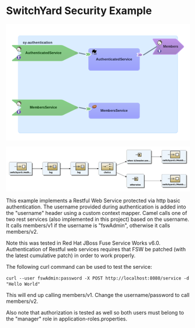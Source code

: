 # SwitchYard Security Example

![SwitchYard Composite Image](switchyard.png)

![Camel Route Image](camel.png)

This example implements a Restful Web Service protected via http basic authentication. The username provided during authentication is added into the "username" header using a custom context mapper. Camel calls one of two rest services (also implemented in this project) based on the username.  It calls members/v1 if the username is "fswAdmin", otherwise it calls members/v2.

Note this was tested in Red Hat JBoss Fuse Service Works v6.0.  Authentication of Restful web services requires that FSW be patched (with the latest cumulative patch) in order to work properly.

The following curl command can be used to test the service:

    curl --user fswAdmin:password -X POST http://localhost:8080/service -d "Hello World"
    
This will end up calling members/v1.  Change the username/password to call members/v2.

Also note that authorization is tested as well so both users must belong to the "manager" role in application-roles.properties.
